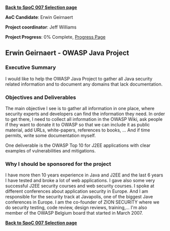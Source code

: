 **[Back to SpoC 007 Selection
page](http://www.owasp.org/index.php/OWASP_Spring_Of_Code_2007_Selection)**

**AoC Candidate**: Erwin Geirnaert

**Project coordinator**: Jeff Williams

**Project Progress**: 0% Complete, [Progress
Page](SpoC_007_-_OWASP_Java_Project_-_Progress_Page "wikilink")

## Erwin Geirnaert - OWASP Java Project

### Executive Summary

I would like to help the OWASP Java Project to gather all Java security
related information and to document any domains that lack documentation.

### Objectives and Deliverables

The main objective I see is to gather all information in one place,
where security experts and developers can find the information they
need. In order to get there, I need to collect all information in the
OWASP Wiki, ask people if they want to donate it to OWASP so that we can
include it as public material, add URLs, white-papers, references to
books, ... And if time permits, write some documentation myself.

One deliverable is the OWASP Top 10 for J2EE applications with clear
examples of vulnerabilities and mitigations.

### Why I should be sponsored for the project

I have more then 10 years experience in Java and J2EE and the last 6
years I have tested and broke a lot of web applications. I gave also
some very successful J2EE security courses and web security courses. I
spoke at different conferences about application security in Europe. And
I am responsible for the security track at Javapolis, one of the biggest
Jave conferences in Europe. I am the co-founder of ZION SECURITY where
we do security testing, code review, design reviews, training,... I'm
also member of the OWASP Belgium board that started in March 2007.

**[Back to SpoC 007 Selection
page](http://www.owasp.org/index.php/OWASP_Spring_Of_Code_2007_Selection)**